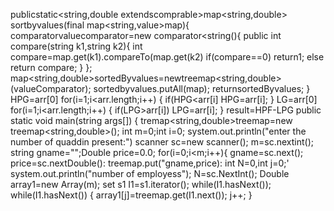 publicstatic<string,double extendscomprable<double>>map<string,double>
  sortbyvalues(final map<string,value>map){
  comparator<string>valuecomparator=new comparator<string<string>(){
  public int compare(string k1,string k2){
  int compare=map.get(k1).compareTo(map.get(k2)
  if(compare==0)
  return1;
  else
  return compare;
  }
  };
  map<string,double>sortedByvalues=newtreemap<string,double>(valueComparator);
  sortedbyvalues.putAll(map);
  returnsortedByvalues;
  }
  HPG=arr[0]
  for(i=1;i<arr.length;i++)
                            {
                            if(HPG<arr[i]
  HPG=arr[i];
  }
  LG=arr[0]
  for(i=1;i<arr.length;i++)
                            {
                            if(LPG>arr[i])
  LPG=arr[i];
  }
  result=HPF-LPG
  public static void main(string args[])
  {
  tremap<string,double>treemap=new treemap<string,double>();
  int m=0;int i=0;
  system.out.println("enter the number of quaddin present:")
  scanner sc=new scanner();
  m=sc.nextint();
  string gname="";Double price=0.0;
  for(i=0;i<m;i++){
                    gname=sc.next();
                    price=sc.nextDouble():
                    treemap.put("gname,price):
    int N=0,int j=0;'
    system.out.println("number of employess");
    N=sc.NextInt();
    Double array1=new Array(m);
    set s1<string> I1=s1.iterator();
    while(I1.hasNext());
    while(I1.hasNext())
    {
    array1[j]=treemap.get(I1.next());
    j++;
    }
    
                    
  
